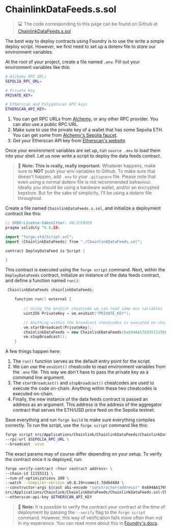 # ChainlinkDataFeeds.s.sol

> 💻 The code corresponding to this page can be found on Github at [ChainlinkDataFeeds.s.sol](https://github.com/Genesis3800/Solidity-in-Foundry-Repo/blob/main/src/Applications/Chainlink/ChainlinkDataFeeds/ChainlinkDataFeeds.s.sol)

The best way to deploy contracts using Foundry is to use the write a simple deploy script.
However, we first need to set up a dotenv file to store our environment variables.

At the root of your project, create a file named `.env`.
Fill out your environment variables like this:

```sh
# Alchemy RPC URLs
SEPOLIA_RPC_URL=

# Private Key
PRIVATE_KEY=

# Etherscan and Polygonscan API keys
ETHERSCAN_API_KEY=
```

1. You can get RPC URLs from [Alchemy](https://www.alchemy.com/), or any other RPC provider. You can also use a public RPC URL.
2. Make sure to use the private key of a wallet that has some Sepolia ETH. You can get some from [Alchemy's Sepolia faucet](https://sepoliafaucet.com/).
3. Get your Etherscan API key from [Etherscan's website](https://etherscan.io/apis).

Once your environment variables are set up, run `source .env` to load them into your shell.
Let us now write a script to deploy the data feeds contract.

> 📝 **Note:**
>  **This is really, really important.** Whatever happens, make sure to **NOT** push your env variables to Github.
> To make sure that doesn't happen, add `.env` to your `.gitignore` file.
> Please note that even using a normal dotenv file is not recommended behaviour.
> Ideally you should be using a hardware wallet, and/or an encrypted keystore.
> But for the sake of simplicity, I'll be using a dotenv file throughout.

Create a file named `ChainlinkDataFeeds.s.sol`, and initialize a deployment contract like this:

```cpp
// SPDX-License-Identifier: UNLICENSED
pragma solidity ^0.8.19;

import "forge-std/Script.sol";
import {ChainlinkDataFeeds} from "./ChainlinkDataFeeds.sol";

contract DeployDataFeed is Script {

}
```

This contract is executed using the `forge script` command. Next, within the `DeployDataFeeds` contract, initialize an instance of the data feeds contract, and define a function named `run()`:

```cpp
 ChainlinkDataFeeds chainlinkDataFeeds;

    function run() external {
        
        // Using the envUint cheatcode we can read some env variables
        uint256 PrivateKey = vm.envUint("PRIVATE_KEY");

        // Anything within the broadcast cheatcodes is executed on-chain
        vm.startBroadcast(PrivateKey);
        chainlinkDataFeeds = new ChainlinkDataFeeds(0x694AA1769357215DE4FAC081bf1f309aDC325306);
        vm.stopBroadcast();
    }
```

A few things happen here:

1. The `run()` function serves as the default entry point for the script.
2. We can use the `envUint()` cheatcode to read environment variables from the `.env` file. This way we don't have to pass the private key as a command line argument.
3. The `startBroadcast()` and `stopBroadcast()` cheatcodes are used to execute the code on-chain. Anything within these two cheatcodes is executed on-chain.
4. Finally, the new instance of the data feeds contract is passed an address as an argument. This address is the address of the aggregator contract that serves the ETH/USD price feed on the Sepolia testnet.

Save everything and run `forge build` to make sure everything compiles correctly.
To run the script, use the `forge script` command like this:

```sh
forge script src/Applications/Chainlink/ChainlinkDataFeeds/ChainlinkDataFeeds.s.sol:DeployDataFeed \
--rpc-url $SEPOLIA_RPC_URL \
--broadcast -vvvv
```

The exact params may of course differ depending on your setup.
To verify the contract once it is deployed, run:

```sh
forge verify-contract <Your contract address> \
--chain-id 11155111 \
--num-of-optimizations 200 \
--watch --compiler-version v0.8.19+commit.7dd6d404 \
--constructor-args $(cast abi-encode "constructor(address)" 0x694AA1769357215DE4FAC081bf1f309aDC325306) \
src/Applications/Chainlink/ChainlinkDataFeeds/ChainlinkDataFeeds.sol:ChainlinkDataFeeds \
--etherscan-api-key $ETHERSCAN_API_KEY
```

> 📝 **Note:**
> It is possible to verify the contract your contract at the time of deployment by passing the `--verify` flag
> to the `forge script` command. However, this way of verification fails more often than not in my experience.
> You can read more about this in [Foundry's docs](https://book.getfoundry.sh/reference/forge/forge-verify-contract?highlight=--verify#examples).
